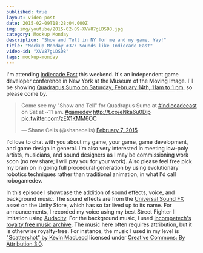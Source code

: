 ```yaml
---
published: true
layout: video-post
date: 2015-02-09T18:28:04.000Z
img: img/youtube/2015-02-09-XVV87gLDSD8.jpg
category: Mockup Monday
description: "Show and Tell in NY for me and my game. Yay!"
title: "Mockup Monday #37: Sounds like Indiecade East"
video-id: "XVV87gLDSD8"
tags: mockup-monday
---
```

I'm attending [Indiecade East](http://www.indiecade.com/east_2015/)
this weekend. It's an independent game developer conference in New
York at the Museum of the Moving Image.  I'll be showing
[Quadrapus Sumo on Saturday, February 14th, 11am to 1 pm](http://sched.co/2FNI),
so please come by.

<blockquote class="twitter-tweet" lang="en"><p>Come see my &quot;Show and Tell&quot; for Quadrapus Sumo at <a href="https://twitter.com/hashtag/indiecadeeast?src=hash">#indiecadeeast</a> on Sat at ~11 am. <a href="https://twitter.com/hashtag/gamedev?src=hash">#gamedev</a> <a href="http://t.co/eNka6u0Dlp">http://t.co/eNka6u0Dlp</a> <a href="http://t.co/zEX1KMM6OC">pic.twitter.com/zEX1KMM6OC</a></p>&mdash; Shane Celis (@shanecelis) <a href="https://twitter.com/shanecelis/status/564182305372393472">February 7, 2015</a></blockquote> <script async src="//platform.twitter.com/widgets.js" charset="utf-8"></script>

I'd love to chat with you about my game, your game, game development,
and game design in general.  I'm also very interested in meeting
low-poly artists, musicians, and sound designers as I may be
commissioning work soon (no rev share; I will pay you for your work).
Also please feel free pick my brain on in going full procedural
generation by using evolutionary robotics techniques rather than
traditional animation, in what I'd call robogamedev.

In this episode I showcase the addition of sound effects, voice, and
background music.  The sound effects are from the
[Universal Sound FX](https://www.assetstore.unity3d.com/en/#!/content/17256)
asset on the Unity Store, which has so far lived up to its name.  For
announcements, I recorded my voice using my best Street Fighter II
imitation using [Audacity](http://audacity.sourceforge.net).  For the
background music, I used
[incompetech's royalty free music archive](http://incompetech.com/music/royalty-free/index.html?feels%5B%5D=Intense).
The music here often requires attribution, but it is otherwise
royalty-free.  For instance, the music I used in my level is
["Scattershot" by Kevin MacLeod](http://incompetech.com/music/royalty-free/index.html?isrc=USUAN1100776)
licensed under
[Creative Commons: By Attribution 3.0](http://creativecommons.org/licenses/by/3.0/).
